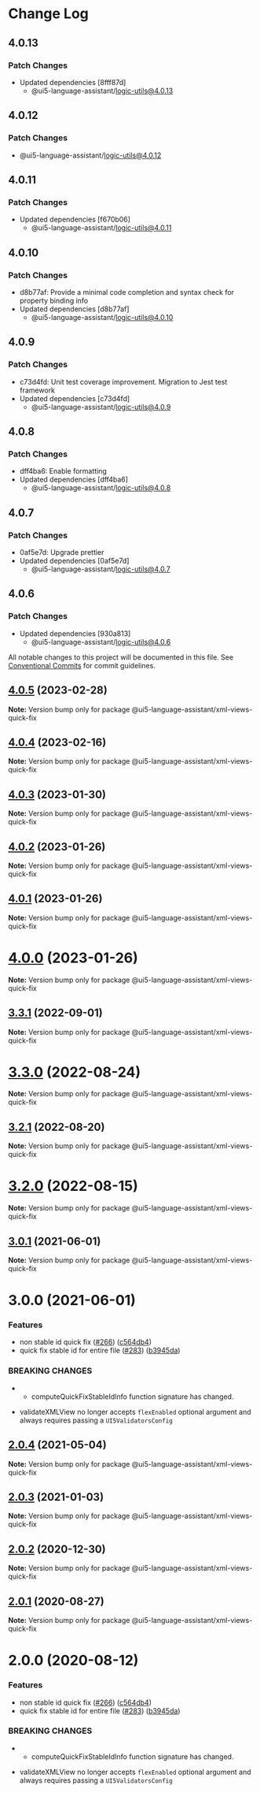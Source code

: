 # Change Log

## 4.0.13

### Patch Changes

- Updated dependencies [8fff87d]
  - @ui5-language-assistant/logic-utils@4.0.13

## 4.0.12

### Patch Changes

- @ui5-language-assistant/logic-utils@4.0.12

## 4.0.11

### Patch Changes

- Updated dependencies [f670b06]
  - @ui5-language-assistant/logic-utils@4.0.11

## 4.0.10

### Patch Changes

- d8b77af: Provide a minimal code completion and syntax check for property binding info
- Updated dependencies [d8b77af]
  - @ui5-language-assistant/logic-utils@4.0.10

## 4.0.9

### Patch Changes

- c73d4fd: Unit test coverage improvement. Migration to Jest test framework
- Updated dependencies [c73d4fd]
  - @ui5-language-assistant/logic-utils@4.0.9

## 4.0.8

### Patch Changes

- dff4ba6: Enable formatting
- Updated dependencies [dff4ba6]
  - @ui5-language-assistant/logic-utils@4.0.8

## 4.0.7

### Patch Changes

- 0af5e7d: Upgrade prettier
- Updated dependencies [0af5e7d]
  - @ui5-language-assistant/logic-utils@4.0.7

## 4.0.6

### Patch Changes

- Updated dependencies [930a813]
  - @ui5-language-assistant/logic-utils@4.0.6

All notable changes to this project will be documented in this file.
See [Conventional Commits](https://conventionalcommits.org) for commit guidelines.

## [4.0.5](https://github.com/sap/ui5-language-assistant/compare/v4.0.4...v4.0.5) (2023-02-28)

**Note:** Version bump only for package @ui5-language-assistant/xml-views-quick-fix

## [4.0.4](https://github.com/sap/ui5-language-assistant/compare/v4.0.3...v4.0.4) (2023-02-16)

**Note:** Version bump only for package @ui5-language-assistant/xml-views-quick-fix

## [4.0.3](https://github.com/sap/ui5-language-assistant/compare/v4.0.2...v4.0.3) (2023-01-30)

**Note:** Version bump only for package @ui5-language-assistant/xml-views-quick-fix

## [4.0.2](https://github.com/sap/ui5-language-assistant/compare/v4.0.1...v4.0.2) (2023-01-26)

**Note:** Version bump only for package @ui5-language-assistant/xml-views-quick-fix

## [4.0.1](https://github.com/sap/ui5-language-assistant/compare/v4.0.0...v4.0.1) (2023-01-26)

**Note:** Version bump only for package @ui5-language-assistant/xml-views-quick-fix

# [4.0.0](https://github.com/sap/ui5-language-assistant/compare/v3.3.1...v4.0.0) (2023-01-26)

**Note:** Version bump only for package @ui5-language-assistant/xml-views-quick-fix

## [3.3.1](https://github.com/sap/ui5-language-assistant/compare/v3.3.0...v3.3.1) (2022-09-01)

**Note:** Version bump only for package @ui5-language-assistant/xml-views-quick-fix

# [3.3.0](https://github.com/sap/ui5-language-assistant/compare/v3.2.1...v3.3.0) (2022-08-24)

**Note:** Version bump only for package @ui5-language-assistant/xml-views-quick-fix

## [3.2.1](https://github.com/sap/ui5-language-assistant/compare/v3.2.0...v3.2.1) (2022-08-20)

**Note:** Version bump only for package @ui5-language-assistant/xml-views-quick-fix

# [3.2.0](https://github.com/sap/ui5-language-assistant/compare/v3.1.0...v3.2.0) (2022-08-15)

**Note:** Version bump only for package @ui5-language-assistant/xml-views-quick-fix

## [3.0.1](https://github.com/sap/ui5-language-assistant/compare/v3.0.0...v3.0.1) (2021-06-01)

**Note:** Version bump only for package @ui5-language-assistant/xml-views-quick-fix

# 3.0.0 (2021-06-01)

### Features

- non stable id quick fix ([#266](https://github.com/sap/ui5-language-assistant/issues/266)) ([c564db4](https://github.com/sap/ui5-language-assistant/commit/c564db4ed7a5ec9e026be0f10a72c734a366c3f7))
- quick fix stable id for entire file ([#283](https://github.com/sap/ui5-language-assistant/issues/283)) ([b3945da](https://github.com/sap/ui5-language-assistant/commit/b3945da286479d0cca1955dba092cba44f4359fa))

### BREAKING CHANGES

- - computeQuickFixStableIdInfo function signature has changed.

* validateXMLView no longer accepts `flexEnabled` optional argument and always requires passing a `UI5ValidatorsConfig`

## [2.0.4](https://github.com/sap/ui5-language-assistant/compare/@ui5-language-assistant/xml-views-quick-fix@2.0.3...@ui5-language-assistant/xml-views-quick-fix@2.0.4) (2021-05-04)

**Note:** Version bump only for package @ui5-language-assistant/xml-views-quick-fix

## [2.0.3](https://github.com/sap/ui5-language-assistant/compare/@ui5-language-assistant/xml-views-quick-fix@2.0.2...@ui5-language-assistant/xml-views-quick-fix@2.0.3) (2021-01-03)

**Note:** Version bump only for package @ui5-language-assistant/xml-views-quick-fix

## [2.0.2](https://github.com/sap/ui5-language-assistant/compare/@ui5-language-assistant/xml-views-quick-fix@2.0.1...@ui5-language-assistant/xml-views-quick-fix@2.0.2) (2020-12-30)

**Note:** Version bump only for package @ui5-language-assistant/xml-views-quick-fix

## [2.0.1](https://github.com/sap/ui5-language-assistant/compare/@ui5-language-assistant/xml-views-quick-fix@2.0.0...@ui5-language-assistant/xml-views-quick-fix@2.0.1) (2020-08-27)

**Note:** Version bump only for package @ui5-language-assistant/xml-views-quick-fix

# 2.0.0 (2020-08-12)

### Features

- non stable id quick fix ([#266](https://github.com/sap/ui5-language-assistant/issues/266)) ([c564db4](https://github.com/sap/ui5-language-assistant/commit/c564db4ed7a5ec9e026be0f10a72c734a366c3f7))
- quick fix stable id for entire file ([#283](https://github.com/sap/ui5-language-assistant/issues/283)) ([b3945da](https://github.com/sap/ui5-language-assistant/commit/b3945da286479d0cca1955dba092cba44f4359fa))

### BREAKING CHANGES

- - computeQuickFixStableIdInfo function signature has changed.

* validateXMLView no longer accepts `flexEnabled` optional argument and always requires passing a `UI5ValidatorsConfig`
